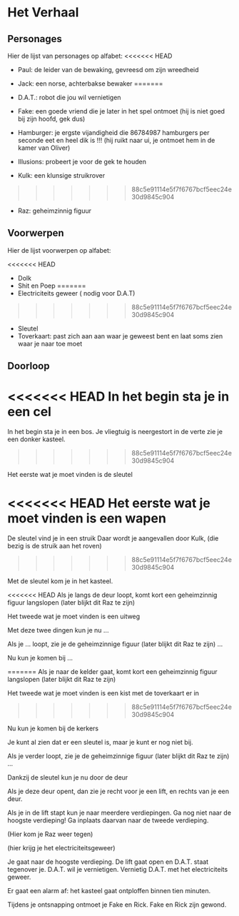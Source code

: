 # Het Verhaal

## Personages

Hier de lijst van personages op alfabet:
<<<<<<< HEAD

 * Paul: de leider van de bewaking, gevreesd om zijn wreedheid
 * Jack: een norse, achterbakse bewaker
=======
 
 * D.A.T.: robot die jou wil vernietigen
 * Fake: een goede vriend die je later in het spel 
   ontmoet (hij is niet goed bij zijn hoofd, gek dus)
 * Hamburger: je ergste vijandigheid die 86784987 hamburgers per seconde eet 
   en heel dik is !!! (hij ruikt naar ui, je ontmoet hem in de kamer van Oliver)
 * Illusions: probeert je voor de gek te houden
 * Kulk: een klunsige struikrover
>>>>>>> 88c5e91114e5f7f6767bcf5eec24e30d9845c904
 * Raz: geheimzinnig figuur

## Voorwerpen

Hier de lijst voorwerpen op alfabet:

<<<<<<< HEAD
 * Dolk
 * Shit en Poep
=======
 * Electriciteits geweer ( nodig voor D.A.T)
>>>>>>> 88c5e91114e5f7f6767bcf5eec24e30d9845c904
 * Sleutel
 * Toverkaart: past zich aan aan waar je geweest bent en laat soms zien waar je naar toe moet

## Doorloop

<<<<<<< HEAD
In het begin sta je in een cel
=======
In het begin sta je in een bos.
Je vliegtuig is neergestort in de verte zie je een donker kasteel.
>>>>>>> 88c5e91114e5f7f6767bcf5eec24e30d9845c904

Het eerste wat je moet vinden is de sleutel

<<<<<<< HEAD
Het eerste wat je moet vinden is een wapen
=======
De sleutel vind je in een struik
Daar wordt je aangevallen door Kulk, (die bezig is de struik aan het roven)
>>>>>>> 88c5e91114e5f7f6767bcf5eec24e30d9845c904

Met de sleutel kom je in het kasteel.

<<<<<<< HEAD
Als je langs de deur loopt, komt kort een geheimzinnig figuur langslopen (later blijkt
dit Raz te zijn)

Het tweede wat je moet vinden is een uitweg



Met deze twee dingen kun je nu ...


Als je ... loopt, zie je de geheimzinnige figuur (later blijkt
dit Raz te zijn) ...


Nu kun je komen bij ...


=======
Als je naar de kelder gaat, komt kort een geheimzinnig figuur langslopen (later blijkt
dit Raz te zijn)

Het tweede wat je moet vinden is een kist met de toverkaart er in
>>>>>>> 88c5e91114e5f7f6767bcf5eec24e30d9845c904

Nu kun je komen bij de kerkers

Je kunt al zien dat er een sleutel is, maar je kunt er nog niet bij.

Als je verder loopt, zie je de geheimzinnige figuur (later blijkt
dit Raz te zijn) ...

Dankzij de sleutel kun je nu door de deur

Als je deze deur opent, dan zie je recht voor je een lift, 
en rechts van je een deur.

Als je in de lift stapt kun je naar meerdere verdiepingen.
Ga nog niet naar de hoogste verdieping!
Ga inplaats daarvan naar de tweede verdieping.

(Hier kom je Raz weer tegen)

(hier krijg je het electriciteitsgeweer)

Je gaat naar de hoogste verdieping. 
De lift gaat open en D.A.T. staat tegenover je.
D.A.T. wil je vernietigen.
Vernietig D.A.T. met het electriciteits geweer.

Er gaat een alarm af: het kasteel gaat ontploffen binnen tien minuten.

Tijdens je ontsnapping ontmoet je Fake en Rick.
Fake en Rick zijn gewond. 
